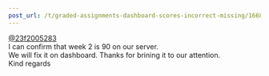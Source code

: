 ```yaml
---
post_url: /t/graded-assignments-dashboard-scores-incorrect-missing/166816/57
---
```

[@23f2005283](/u/23f2005283)  
I can confirm that week 2 is 90 on our server.  
We will fix it on dashboard. Thanks for brining it to our attention.  
Kind regards